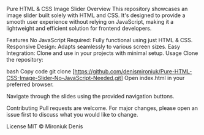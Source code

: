 Pure HTML & CSS Image Slider
Overview
This repository showcases an image slider built solely with HTML and CSS. It's designed to provide a smooth user experience without relying on JavaScript, making it a lightweight and efficient solution for frontend developers.

Features
No JavaScript Required: Fully functional using just HTML & CSS.
Responsive Design: Adapts seamlessly to various screen sizes.
Easy Integration: Clone and use in your projects with minimal setup.
Usage
Clone the repository:

bash
Copy code
git clone [https://github.com/denismironiuk/Pure-HTML-CSS-Image-Slider-No-JavaScript-Needed.git]
Open index.html in your preferred browser.

Navigate through the slides using the provided navigation buttons.

Contributing
Pull requests are welcome. For major changes, please open an issue first to discuss what you would like to change.

License
MIT © Mironiuk Denis
